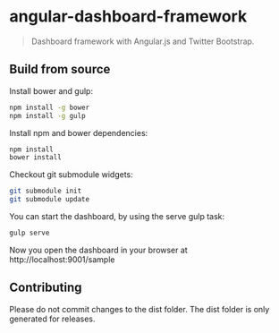 # angular-dashboard-framework

> Dashboard framework with Angular.js and Twitter Bootstrap.


## Build from source

Install bower and gulp:

```bash
npm install -g bower
npm install -g gulp
```


Install npm and bower dependencies:

```bash
npm install
bower install
```

Checkout git submodule widgets:

```bash
git submodule init
git submodule update
```

You can start the  dashboard, by using the serve gulp task:

```bash
gulp serve
```

Now you open the dashboard in your browser at http://localhost:9001/sample



## Contributing

Please do not commit changes to the dist folder. The dist folder is only generated for releases.


